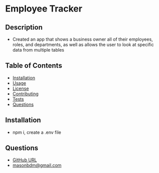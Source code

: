# Employee Tracker

## Description

- Created an app that shows a business owner all of their employees, roles, and departments, as well as allows the user to look at specific data from multiple tables

## Table of Contents

- [Installation](#Installation)
- [Usage](#Usage)
- [License](#License)
- [Contributing](#Contributing)
- [Tests](#Tests)
- [Questions](#Questions)

## Installation

- npm i, create a .env file

## Questions

- [GitHub URL](https://github.com/masonweiner)
- <masonbdm@gmail.com>
